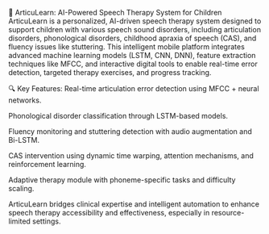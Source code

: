 🧠 ArticuLearn: AI-Powered Speech Therapy System for Children
ArticuLearn is a personalized, AI-driven speech therapy system designed to support children with various speech sound disorders, including articulation disorders, phonological disorders, childhood apraxia of speech (CAS), and fluency issues like stuttering. This intelligent mobile platform integrates advanced machine learning models (LSTM, CNN, DNN), feature extraction techniques like MFCC, and interactive digital tools to enable real-time error detection, targeted therapy exercises, and progress tracking.

🔍 Key Features:
Real-time articulation error detection using MFCC + neural networks.

Phonological disorder classification through LSTM-based models.

Fluency monitoring and stuttering detection with audio augmentation and Bi-LSTM.

CAS intervention using dynamic time warping, attention mechanisms, and reinforcement learning.

Adaptive therapy module with phoneme-specific tasks and difficulty scaling.

ArticuLearn bridges clinical expertise and intelligent automation to enhance speech therapy accessibility and effectiveness, especially in resource-limited settings.
